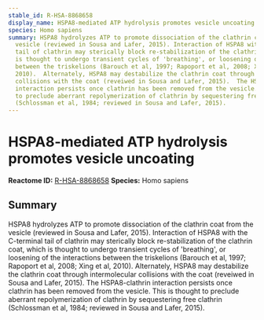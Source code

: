 ```yaml
---
stable_id: R-HSA-8868658
display_name: HSPA8-mediated ATP hydrolysis promotes vesicle uncoating
species: Homo sapiens
summary: HSPA8 hydrolyzes ATP to promote dissociation of the clathrin coat from the
  vesicle (reviewed in Sousa and Lafer, 2015). Interaction of HSPA8 with the C-terminal
  tail of clathrin may sterically block re-stabilization of the clathrin coat, which
  is thought to undergo transient cycles of 'breathing', or loosening of the interactions
  between the triskelions (Barouch et al, 1997; Rapoport et al, 2008; Xing et al,
  2010).  Alternately, HSPA8 may destabilize the clathrin coat through intermolecular
  collisions with the coat (reveiwed in Sousa and Lafer, 2015).  The HSPA8-clathrin
  interaction persists once clathrin has been removed from the vesicle. This is thought
  to preclude aberrant repolymerization of clathrin by sequestering free clathrin
  (Schlossman et al, 1984; reviewed in Sousa and Lafer, 2015).
---
```


# HSPA8-mediated ATP hydrolysis promotes vesicle uncoating
**Reactome ID:** [R-HSA-8868658](https://reactome.org/content/detail/R-HSA-8868658)
**Species:** Homo sapiens

## Summary

HSPA8 hydrolyzes ATP to promote dissociation of the clathrin coat from the vesicle (reviewed in Sousa and Lafer, 2015). Interaction of HSPA8 with the C-terminal tail of clathrin may sterically block re-stabilization of the clathrin coat, which is thought to undergo transient cycles of 'breathing', or loosening of the interactions between the triskelions (Barouch et al, 1997; Rapoport et al, 2008; Xing et al, 2010).  Alternately, HSPA8 may destabilize the clathrin coat through intermolecular collisions with the coat (reveiwed in Sousa and Lafer, 2015).  The HSPA8-clathrin interaction persists once clathrin has been removed from the vesicle. This is thought to preclude aberrant repolymerization of clathrin by sequestering free clathrin (Schlossman et al, 1984; reviewed in Sousa and Lafer, 2015).
